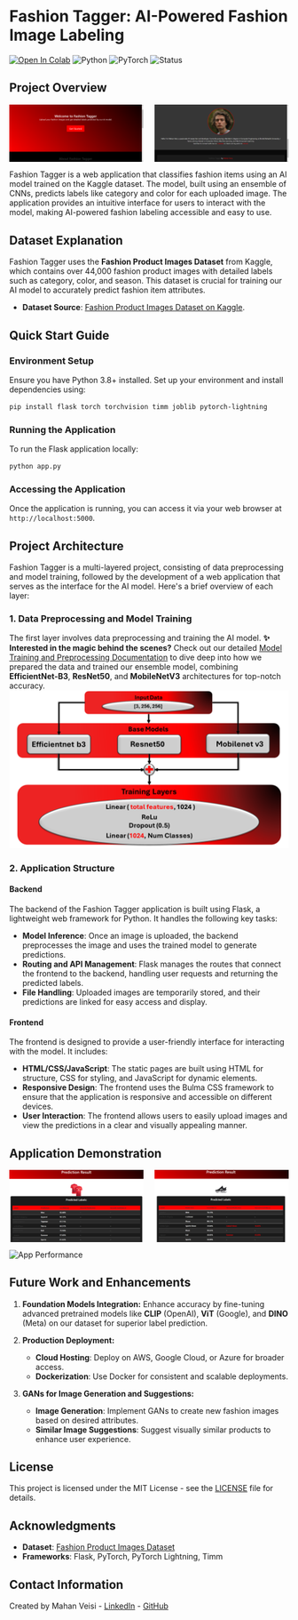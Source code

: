 # **Fashion Tagger: AI-Powered Fashion Image Labeling**
[![Open In Colab](https://colab.research.google.com/assets/colab-badge.svg)](https://colab.research.google.com/drive/1gDgDjP37RGlMNYUoeJy1zH31y5F4baZR?usp=sharing)
![Python](https://img.shields.io/badge/Python-3.8-blue)
![PyTorch](https://img.shields.io/badge/PyTorch-1.8.0-orange)
![Status](https://img.shields.io/badge/status-active-green)
## Project Overview

<div style="display: flex; justify-content: space-between;">
  <img src="img/1.png" alt="Home Page Screenshot" style="width: 48%;">
  <img src="img/2.png" alt="Home Page Overview" style="width: 48%;">
</div>

Fashion Tagger is a web application that classifies fashion items using an AI model trained on the Kaggle dataset. The model, built using an ensemble of CNNs, predicts labels like category and color for each uploaded image. The application provides an intuitive interface for users to interact with the model, making AI-powered fashion labeling accessible and easy to use.

## Dataset Explanation

Fashion Tagger uses the **Fashion Product Images Dataset** from Kaggle, which contains over 44,000 fashion product images with detailed labels such as category, color, and season. This dataset is crucial for training our AI model to accurately predict fashion item attributes.

- **Dataset Source**: [Fashion Product Images Dataset on Kaggle](https://www.kaggle.com/datasets/paramaggarwal/fashion-product-images-dataset).




## **Quick Start Guide**

### **Environment Setup**
Ensure you have Python 3.8+ installed. Set up your environment and install dependencies using:
```bash
pip install flask torch torchvision timm joblib pytorch-lightning
```

### **Running the Application**
To run the Flask application locally:
```bash
python app.py
```

### **Accessing the Application**
Once the application is running, you can access it via your web browser at `http://localhost:5000`.

## **Project Architecture**

Fashion Tagger is a multi-layered project, consisting of data preprocessing and model training, followed by the development of a web application that serves as the interface for the AI model. Here's a brief overview of each layer:



### **1. Data Preprocessing and Model Training**
The first layer involves data preprocessing and training the AI model.
**✨ Interested in the magic behind the scenes?** Check out our detailed [Model Training and Preprocessing Documentation](preprocessing_and_training) to dive deep into how we prepared the data and trained our ensemble model, combining **EfficientNet-B3**, **ResNet50**, and **MobileNetV3** architectures for top-notch accuracy.
![Model Architecture](img/model.png)

### **2. Application Structure**

#### **Backend**
The backend of the Fashion Tagger application is built using Flask, a lightweight web framework for Python. It handles the following key tasks:
- **Model Inference**: Once an image is uploaded, the backend preprocesses the image and uses the trained model to generate predictions.
- **Routing and API Management**: Flask manages the routes that connect the frontend to the backend, handling user requests and returning the predicted labels.
- **File Handling**: Uploaded images are temporarily stored, and their predictions are linked for easy access and display.

#### **Frontend**
The frontend is designed to provide a user-friendly interface for interacting with the model. It includes:
- **HTML/CSS/JavaScript**: The static pages are built using HTML for structure, CSS for styling, and JavaScript for dynamic elements.
- **Responsive Design**: The frontend uses the Bulma CSS framework to ensure that the application is responsive and accessible on different devices.
- **User Interaction**: The frontend allows users to easily upload images and view the predictions in a clear and visually appealing manner.


## Application Demonstration

<div style="display: flex; justify-content: space-between;">
  <img src="img/3.png" alt="Home Page Screenshot" style="width: 48%;">
  <img src="img/4.png" alt="Home Page Overview" style="width: 48%;">
</div>

![App Performance](img/per.gif)


## Future Work and Enhancements

1. **Foundation Models Integration:**
   Enhance accuracy by fine-tuning advanced pretrained models like **CLIP** (OpenAI), **ViT** (Google), and **DINO** (Meta) on our dataset for superior label prediction.

2. **Production Deployment:**
   - **Cloud Hosting**: Deploy on AWS, Google Cloud, or Azure for broader access.
   - **Dockerization**: Use Docker for consistent and scalable deployments.

3. **GANs for Image Generation and Suggestions:**
   - **Image Generation**: Implement GANs to create new fashion images based on desired attributes.
   - **Similar Image Suggestions**: Suggest visually similar products to enhance user experience.


## **License**

This project is licensed under the MIT License - see the [LICENSE](LICENSE) file for details.

## **Acknowledgments**

- **Dataset**: [Fashion Product Images Dataset](https://www.kaggle.com/datasets/paramaggarwal/fashion-product-images-dataset)
- **Frameworks**: Flask, PyTorch, PyTorch Lightning, Timm

## **Contact Information**

Created by Mahan Veisi - [LinkedIn](https://www.linkedin.com/in/mahan-veisi-427934226/) - [GitHub](https://github.com/MahanVeisi8)
